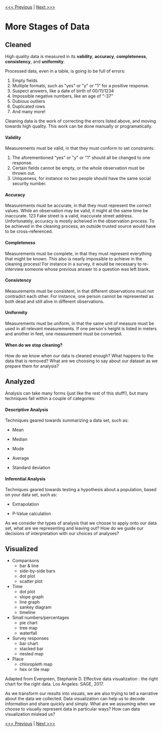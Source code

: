 [<<< Previous](stages.md) | [Next >>>](cleaned.md)

# More Stages of Data

## Cleaned
    
High quality data is measured in its **validity**, **accuracy**, **completeness**, **consistency**, and **uniformity**.

Processed data, even in a table, is going to be full of errors:
1. Empty fields
2. Multiple formats, such as "yes" or "y" or "1" for a positive response.
3. Suspect answers, like a date of birth of 00/11/1234
4. Impossible negative numbers, like an age of "-37"
5. Dubious outliers
6. Duplicated rows
7. And many more!

Cleaning data is the work of correcting the errors listed above, and moving towards high quality. This work can be done manually or programatically. 
    
#### Validity
Measurements must be valid, in that they must conform to set constraints:
1. The aforementioned "yes" or "y" or "1" should all be changed to one response.
2. Certain fields cannot be empty, or the whole observation must be thrown out.
3. Uniqueness, for instance no two people should have the same social security number.
    
#### Accuracy
Measurements must be accurate, in that they must represent the correct values. While an observation may be valid, it might at the same time be inaccurate. 123 Fake street is a valid, inaccurate street address.
Unfortunately, accuracy is mostly acheived in the observation process. To be achieved in the cleaning process, an outside trusted source would have to be cross-referenced.

#### Completeness
Measurements must be complete, in that they must represent everything that might be known. This also is nearly impossible to achieve in the cleaning process! For instance in a survey, it would be necessary to re-interview someone whose previous answer to a question was left blank. 
    
#### Consistency
Measurements must be consistent, in that different observations must not contradict each other. For instance, one person cannot be represented as both dead and still alive in different observations. 
    
#### Uniformity
Measurements must be uniform, in that the same unit of measure must be used in all relevant measurements. If one person's height is listed in meters and another in feet, one measurement must be converted.

#### When do we stop cleaning?
How do we know when our data is cleaned enough? What happens to the data that is removed? What are we choosing to say about our dataset as we prepare them for analysis?

## Analyzed

Analysis can take many forms (just like the rest of this stuff!), but many techniques fall within a couple of categories:

#### Descriptive Analysis

Techniques geared towards summarizing a data set, such as:

* Mean

* Median

* Mode

* Average

* Standard deviation

#### Inferential Analysis

Techniques geared towards testing a hypothesis about a population, based on your data set, such as:

* Extrapolation

* P-Value calculation

As we consider the types of analysis that we choose to apply onto our data set, what are we representing and leaving out? How do we guide our decisions of interpretation with our choices of analyses?


## Visualized

* Comparisons
    * bar & line
    * side-by-side bars
    * dot plot
    * scatter plot
* Time
    * dot plot
    * slope graph
    * line graph
    * sankey diagram
    * timeline
* Small numbers/percentages
    * pie chart
    * tree map
    * waterfall
* Survey responses
    * bar chart
    * stacked bar
    * nested map
* Place
    * chloropleth map
    * hex or tile map

Adapted from Evergreen, Stephanie D. Effective data visualization : the right chart for the right data. Los Angeles: SAGE, 2017.

As we transform our results into visuals, we are also trying to tell a narrative about the data we collected. Data visualization can help us to decode information and share quickly and simply. What are we assuming when we choose to visually represent data in particular ways? How can data visualization mislead us?

[<<< Previous](stages.md) | [Next >>>](cleaned.md)
